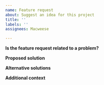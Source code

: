 ```yaml
---
name: Feature request
about: Suggest an idea for this project
title: ''
labels: ''
assignees: Macweese

---
```


**Is the feature request related to a problem?**

**Proposed solution**

**Alternative solutions**

**Additional context**
